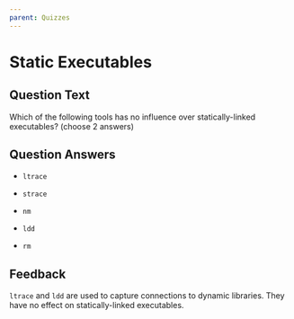```yaml
---
parent: Quizzes
---
```


# Static Executables

## Question Text

Which of the following tools has no influence over statically-linked executables? (choose 2 answers)

## Question Answers

+ `ltrace`

- `strace`

- `nm`

+ `ldd`

- `rm`

## Feedback

`ltrace` and `ldd` are used to capture connections to dynamic libraries.
They have no effect on statically-linked executables.

